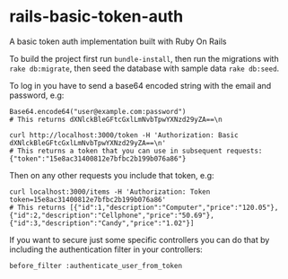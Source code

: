 # rails-basic-token-auth
A basic token auth implementation built with Ruby On Rails

To build the project first run `bundle-install`, then run the migrations with `rake db:migrate`, then seed the database with sample data `rake db:seed`.

To log in you have to send a base64 encoded string with the email and password, e.g:

```
Base64.encode64("user@example.com:password")
# This returns dXNlckBleGFtcGxlLmNvbTpwYXNzd29yZA==\n

curl http://localhost:3000/token -H 'Authorization: Basic dXNlckBleGFtcGxlLmNvbTpwYXNzd29yZA==\n'
# This returns a token that you can use in subsequent requests: {"token":"15e8ac31400812e7bfbc2b199b076a86"}
```

Then on any other requests you include that token, e.g:

```
curl localhost:3000/items -H 'Authorization: Token token=15e8ac31400812e7bfbc2b199b076a86'
# This returns [{"id":1,"description":"Computer","price":"120.05"},{"id":2,"description":"Cellphone","price":"50.69"},{"id":3,"description":"Candy","price":"1.02"}]
```

If you want to secure just some specific controllers you can do that by including the authentication filter in your controllers:

```
before_filter :authenticate_user_from_token
```